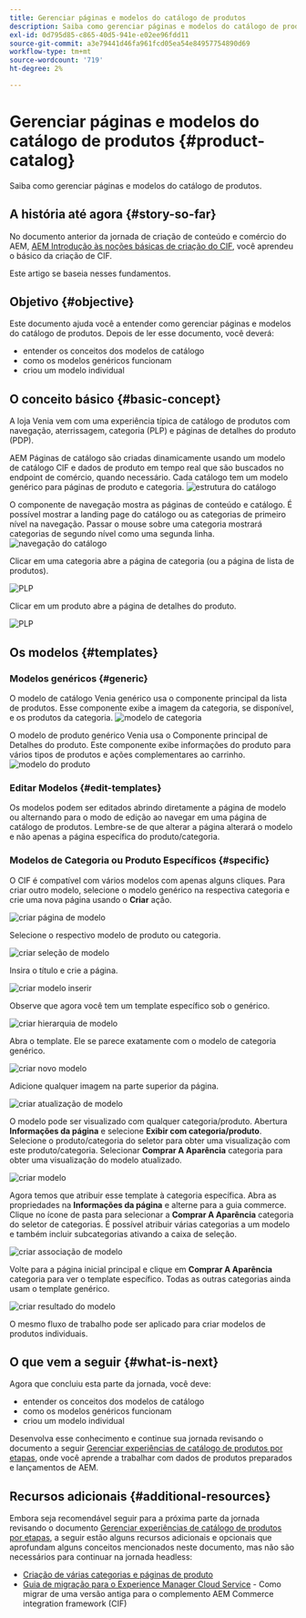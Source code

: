 ```yaml
---
title: Gerenciar páginas e modelos do catálogo de produtos
description: Saiba como gerenciar páginas e modelos do catálogo de produtos
exl-id: 0d795d85-c865-40d5-941e-e02ee96fdd11
source-git-commit: a3e79441d46fa961fcd05ea54e84957754890d69
workflow-type: tm+mt
source-wordcount: '719'
ht-degree: 2%

---
```


# Gerenciar páginas e modelos do catálogo de produtos {#product-catalog}

Saiba como gerenciar páginas e modelos do catálogo de produtos.

## A história até agora {#story-so-far}

No documento anterior da jornada de criação de conteúdo e comércio do AEM, [AEM Introdução às noções básicas de criação do CIF](getting-started.md), você aprendeu o básico da criação de CIF.

Este artigo se baseia nesses fundamentos.

## Objetivo {#objective}

Este documento ajuda você a entender como gerenciar páginas e modelos do catálogo de produtos. Depois de ler esse documento, você deverá:

* entender os conceitos dos modelos de catálogo
* como os modelos genéricos funcionam
* criou um modelo individual

## O conceito básico {#basic-concept}

A loja Venia vem com uma experiência típica de catálogo de produtos com navegação, aterrissagem, categoria (PLP) e páginas de detalhes do produto (PDP).

AEM Páginas de catálogo são criadas dinamicamente usando um modelo de catálogo CIF e dados de produto em tempo real que são buscados no endpoint de comércio, quando necessário. Cada catálogo tem um modelo genérico para páginas de produto e categoria.
![estrutura do catálogo](assets/catalog-structure.png)

O componente de navegação mostra as páginas de conteúdo e catálogo. É possível mostrar a landing page do catálogo ou as categorias de primeiro nível na navegação. Passar o mouse sobre uma categoria mostrará categorias de segundo nível como uma segunda linha.
![navegação do catálogo](assets/catalog-navigation.png)

Clicar em uma categoria abre a página de categoria (ou a página de lista de produtos).

![PLP](assets/catalog-plp.png)

Clicar em um produto abre a página de detalhes do produto.

![PLP](assets/catalog-pdp.png)

## Os modelos {#templates}

### Modelos genéricos {#generic}

O modelo de catálogo Venia genérico usa o componente principal da lista de produtos. Esse componente exibe a imagem da categoria, se disponível, e os produtos da categoria.
![modelo de categoria](assets/category-template.png)

O modelo de produto genérico Venia usa o Componente principal de Detalhes do produto. Este componente exibe informações do produto para vários tipos de produtos e ações complementares ao carrinho.
![modelo do produto](assets/product-template.png)

### Editar Modelos {#edit-templates}

Os modelos podem ser editados abrindo diretamente a página de modelo ou alternando para o modo de edição ao navegar em uma página de catálogo de produtos. Lembre-se de que alterar a página alterará o modelo e não apenas a página específica do produto/categoria.

### Modelos de Categoria ou Produto Específicos {#specific}

O CIF é compatível com vários modelos com apenas alguns cliques. Para criar outro modelo, selecione o modelo genérico na respectiva categoria e crie uma nova página usando o **Criar** ação.

![criar página de modelo](assets/create-template-page.png)

Selecione o respectivo modelo de produto ou categoria.

![criar seleção de modelo](assets/create-template-select.png)

Insira o título e crie a página.

![criar modelo inserir](assets/create-template-enter.png)

Observe que agora você tem um template específico sob o genérico.

![criar hierarquia de modelo](assets/create-template-hierachry.png)

Abra o template. Ele se parece exatamente com o modelo de categoria genérico.

![criar novo modelo](assets/create-template-new.png)

Adicione qualquer imagem na parte superior da página.

![criar atualização de modelo](assets/create-template-update.png)

O modelo pode ser visualizado com qualquer categoria/produto. Abertura **Informações da página** e selecione **Exibir com categoria/produto**. Selecione o produto/categoria do seletor para obter uma visualização com este produto/categoria. Selecionar **Comprar A Aparência** categoria para obter uma visualização do modelo atualizado.

![criar modelo ](assets/create-template-picker.png)

Agora temos que atribuir esse template à categoria específica. Abra as propriedades na **Informações da página** e alterne para a guia commerce. Clique no ícone de pasta para selecionar a **Comprar A Aparência** categoria do seletor de categorias. É possível atribuir várias categorias a um modelo e também incluir subcategorias ativando a caixa de seleção.

![criar associação de modelo](assets/create-template-associate.png)

Volte para a página inicial principal e clique em **Comprar A Aparência** categoria para ver o template específico. Todas as outras categorias ainda usam o template genérico.

![criar resultado do modelo](assets/create-template-result.png)

O mesmo fluxo de trabalho pode ser aplicado para criar modelos de produtos individuais.

## O que vem a seguir {#what-is-next}

Agora que concluiu esta parte da jornada, você deve:

* entender os conceitos dos modelos de catálogo
* como os modelos genéricos funcionam
* criou um modelo individual

Desenvolva esse conhecimento e continue sua jornada revisando o documento a seguir [Gerenciar experiências de catálogo de produtos por etapas](staged-catalog.md), onde você aprende a trabalhar com dados de produtos preparados e lançamentos de AEM.

## Recursos adicionais {#additional-resources}

Embora seja recomendável seguir para a próxima parte da jornada revisando o documento [Gerenciar experiências de catálogo de produtos por etapas](staged-catalog.md), a seguir estão alguns recursos adicionais e opcionais que aprofundam alguns conceitos mencionados neste documento, mas não são necessários para continuar na jornada headless:

* [Criação de várias categorias e páginas de produto](/help/commerce-cloud/authoring/multi-template-usage.md)
* [Guia de migração para o Experience Manager Cloud Service](/help/commerce-cloud/migration.md) - Como migrar de uma versão antiga para o complemento AEM Commerce integration framework (CIF)
